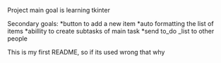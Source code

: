 Project main goal is learning tkinter

Secondary goals:
  *button to add a new item
  *auto formatting the list of items
  *abillity to create subtasks of main task
  *send to_do _list to other people

This is my first README, so if its used wrong that why

